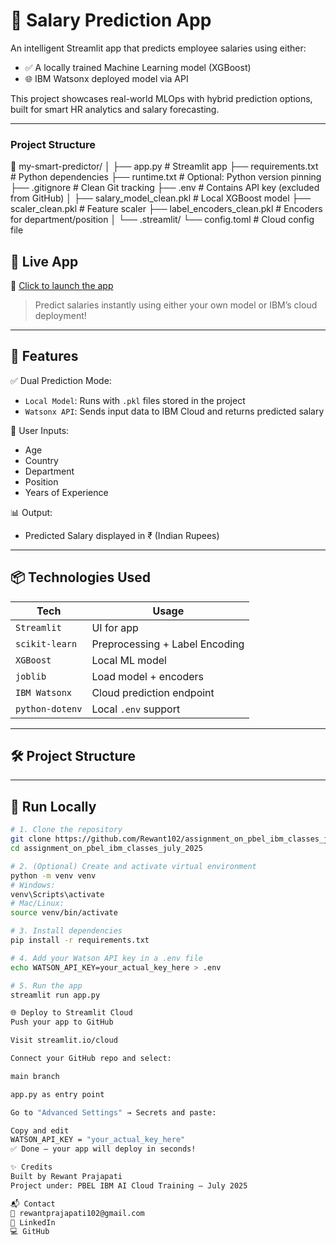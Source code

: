 # 💼 Salary Prediction App

An intelligent Streamlit app that predicts employee salaries using either:
- ✅ A locally trained Machine Learning model (XGBoost)
- 🌐 IBM Watsonx deployed model via API

This project showcases real-world MLOps with hybrid prediction options, built for smart HR analytics and salary forecasting.

---
### Project Structure
📁 my-smart-predictor/
│
├── app.py # Streamlit app
├── requirements.txt # Python dependencies
├── runtime.txt # Optional: Python version pinning
├── .gitignore # Clean Git tracking
├── .env # Contains API key (excluded from GitHub)
│
├── salary_model_clean.pkl # Local XGBoost model
├── scaler_clean.pkl # Feature scaler
├── label_encoders_clean.pkl # Encoders for department/position
│
└── .streamlit/
└── config.toml # Cloud config file

## 🚀 Live App

🔗 [Click to launch the app](https://rewant102-assignment-on-pbel-ibm-classes-july-2025.streamlit.app)

> Predict salaries instantly using either your own model or IBM’s cloud deployment!

---

## 🧠 Features

✅ Dual Prediction Mode:
- `Local Model`: Runs with `.pkl` files stored in the project
- `Watsonx API`: Sends input data to IBM Cloud and returns predicted salary

🎯 User Inputs:
- Age
- Country
- Department
- Position
- Years of Experience

📊 Output:
- Predicted Salary displayed in ₹ (Indian Rupees)

---

## 📦 Technologies Used

| Tech           | Usage                            |
|----------------|----------------------------------|
| `Streamlit`    | UI for app                       |
| `scikit-learn` | Preprocessing + Label Encoding   |
| `XGBoost`      | Local ML model                   |
| `joblib`       | Load model + encoders            |
| `IBM Watsonx`  | Cloud prediction endpoint        |
| `python-dotenv`| Local `.env` support             |

---

## 🛠️ Project Structure



---

## 🧪 Run Locally

```bash
# 1. Clone the repository
git clone https://github.com/Rewant102/assignment_on_pbel_ibm_classes_july_2025.git
cd assignment_on_pbel_ibm_classes_july_2025

# 2. (Optional) Create and activate virtual environment
python -m venv venv
# Windows:
venv\Scripts\activate
# Mac/Linux:
source venv/bin/activate

# 3. Install dependencies
pip install -r requirements.txt

# 4. Add your Watson API key in a .env file
echo WATSON_API_KEY=your_actual_key_here > .env

# 5. Run the app
streamlit run app.py

🌐 Deploy to Streamlit Cloud
Push your app to GitHub

Visit streamlit.io/cloud

Connect your GitHub repo and select:

main branch

app.py as entry point

Go to "Advanced Settings" → Secrets and paste:

Copy and edit 
WATSON_API_KEY = "your_actual_key_here"
✅ Done — your app will deploy in seconds!

✨ Credits
Built by Rewant Prajapati
Project under: PBEL IBM AI Cloud Training – July 2025

📬 Contact
📧 rewantprajapati102@gmail.com
🔗 LinkedIn
💻 GitHub 